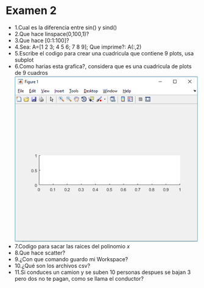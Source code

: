 # Examen 2

* 1.Cual es la diferencia entre sin() y sind()
* 2.Que hace linspace(0,100,1)?
* 3.Que hace [0:1:100]?
* 4.Sea:  A=[1 2 3;  4 5 6; 7 8 9]; Que imprime?: A(:,2)
* 5.Escribe el codigo para crear una cuadricula que contiene 9 plots, usa subplot
* 6.Como harias esta grafica?, considera que es una cuadricula de plots de 9 cuadros
![Grafica 1](g11.png)
* 7.Codigo para sacar las raices del polinomio $x$
* 8.Que hace scatter?
* 9.¿Con que comando guardo mi Workspace?
* 10.¿Qué son los archivos csv?
* 11.Si conduces un camion y se suben 10 personas despues se bajan 3 pero dos no te pagan, como se llama el conductor?
